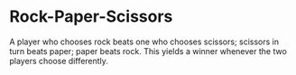 # Rock-Paper-Scissors
A player who chooses rock beats one who chooses scissors; scissors in turn beats paper; paper beats rock. This yields a winner whenever the two players choose differently.
